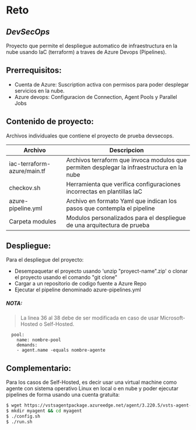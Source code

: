 # Reto
## _DevSecOps_

Proyecto que permite el despliegue automatico de infraestructura en la nube usando IaC (terraform) a traves de Azure Devops (Pipelines).

## Prerrequisitos:

- Cuenta de Azure: Suscription activa con permisos para poder desplegar servicios en la nube.
- Azure devops: Configuracion de Connection, Agent Pools y Parallel Jobs

## Contenido de proyecto:

Archivos individuales que contiene el proyecto de prueba devsecops.

| Archivo | Descripcion |
| ------ | ------ |
| iac-terraform-azure/main.tf | Archivos terraform que invoca modulos que permiten desplegar la infraestructura en la nube |
| checkov.sh | Herramienta que verifica configuraciones incorrectas en plantillas IaC |
| azure-pipeline.yml |  Archivo en formato Yaml que indican los pasos que contempla el pipeline |
| Carpeta modules | Modulos personalizados para el despliegue de una arquitectura de prueba  |

## Despliegue:

Para el despliegue del proyecto:

- Desempaquetar el proyecto usando 'unzip "proyect-name".zip' o clonar el proyecto usando el comando "git clone"
- Cargar a un repositorio de codigo fuente a Azure Repo
- Ejecutar el pipeline denominado azure-pipelines.yml

##### NOTA:

> La linea 36 al 38 debe de ser modificada en caso de usar Microsoft-Hosted o Self-Hosted.

      pool:
        name: nombre-pool
        demands:
        - agent.name -equals nombre-agente 

## Complementario:

Para los casos de Self-Hosted, es decir usar una virtual machine como agente con sistema operativo Linux en local o en nube y poder ejecutar pipelines de forma usando una cuenta gratuita:

```sh
$ wget https://vstsagentpackage.azureedge.net/agent/3.220.5/vsts-agent-linux-x64-3.220.5.tar.gz
$ mkdir myagent && cd myagent
$ ./config.sh
$ ./run.sh
```
